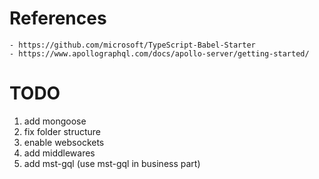 # References
    - https://github.com/microsoft/TypeScript-Babel-Starter
    - https://www.apollographql.com/docs/apollo-server/getting-started/

# TODO
1. add mongoose
1. fix folder structure
1. enable websockets
1. add middlewares
1. add mst-gql (use mst-gql in business part)
